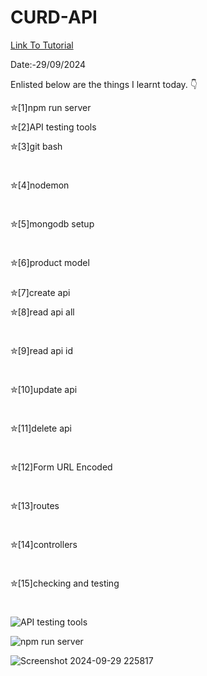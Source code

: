 # CURD-API


<a href = "https://www.youtube.com/watch?v=_7UQPve99r4"> Link To Tutorial </a>
<br>

Date:-29/09/2024 
<br>

Enlisted below are the things I learnt today. 👇
<br>


✮[1]npm run server
<br>

✮[2]API testing tools
<br>

✮[3]git bash

<br>


✮[4]nodemon

<br>


✮[5]mongodb setup

<br>


✮[6]product model

<br>
✮[7]create api

<br>


✮[8]read api all

<br>


✮[9]read api id

<br>


✮[10]update api

<br>


✮[11]delete api

<br>


✮[12]Form URL Encoded

<br>


✮[13]routes

<br>


✮[14]controllers

<br>


✮[15]checking and testing

<br>


![API testing tools](https://github.com/user-attachments/assets/6dd9792d-3994-4480-8b1f-134f0c4a6400)


![npm run server](https://github.com/user-attachments/assets/3cbfd2f2-492c-4596-966c-7325b61f7fa3)


![Screenshot 2024-09-29 225817](https://github.com/user-attachments/assets/d6f61974-6b1a-4671-ae11-e16daae5d6ee)


